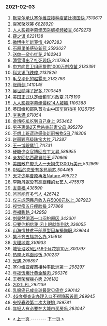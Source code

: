 ### 2021-02-03 
1. [ 默克尔承认塞尔维亚接种疫苗比德国快 ](https://s.weibo.com/weibo?q=%E9%BB%98%E5%85%8B%E5%B0%94%E6%89%BF%E8%AE%A4%E5%A1%9E%E5%B0%94%E7%BB%B4%E4%BA%9A%E6%8E%A5%E7%A7%8D%E7%96%AB%E8%8B%97%E6%AF%94%E5%BE%B7%E5%9B%BD%E5%BF%AB&Refer=top) *7510617*
1. [ 百家聚欢笑 ](https://s.weibo.com/weibo?q=%23%E7%99%BE%E5%AE%B6%E8%81%9A%E6%AC%A2%E7%AC%91%23&topic_ad=1&Refer=top) *6828920*
1. [ 人人影视字幕组因盗版视频被查 ](https://s.weibo.com/weibo?q=%E4%BA%BA%E4%BA%BA%E5%BD%B1%E8%A7%86%E5%AD%97%E5%B9%95%E7%BB%84%E5%9B%A0%E7%9B%97%E7%89%88%E8%A7%86%E9%A2%91%E8%A2%AB%E6%9F%A5&Refer=top) *6679278*
1. [ 薛之谦 ](https://s.weibo.com/weibo?q=%E8%96%9B%E4%B9%8B%E8%B0%A6&Refer=top) *6221138*
1. [ 微博牛年新表情 ](https://s.weibo.com/weibo?q=%23%E5%BE%AE%E5%8D%9A%E7%89%9B%E5%B9%B4%E6%96%B0%E8%A1%A8%E6%83%85%23&Refer=top) *4907383*
1. [ 石原里美感染新冠 ](https://s.weibo.com/weibo?q=%23%E7%9F%B3%E5%8E%9F%E9%87%8C%E7%BE%8E%E6%84%9F%E6%9F%93%E6%96%B0%E5%86%A0%23&Refer=top) *3593627*
1. [ 送你一朵小红花 ](https://s.weibo.com/weibo?q=%E9%80%81%E4%BD%A0%E4%B8%80%E6%9C%B5%E5%B0%8F%E7%BA%A2%E8%8A%B1&Refer=top) *2162943*
1. [ 滑雪滑出了社死现场 ](https://s.weibo.com/weibo?q=%23%E6%BB%91%E9%9B%AA%E6%BB%91%E5%87%BA%E4%BA%86%E7%A4%BE%E6%AD%BB%E7%8E%B0%E5%9C%BA%23&Refer=top) *2137864*
1. [ 中方向世卫组织提供1000万剂疫苗 ](https://s.weibo.com/weibo?q=%23%E4%B8%AD%E6%96%B9%E5%90%91%E4%B8%96%E5%8D%AB%E7%BB%84%E7%BB%87%E6%8F%90%E4%BE%9B1000%E4%B8%87%E5%89%82%E7%96%AB%E8%8B%97%23&Refer=top) *2133391*
1. [ 科大讯飞跌停 ](https://s.weibo.com/weibo?q=%E7%A7%91%E5%A4%A7%E8%AE%AF%E9%A3%9E%E8%B7%8C%E5%81%9C&Refer=top) *2132826*
1. [ 毛戈平化的赵露思 ](https://s.weibo.com/weibo?q=%23%E6%AF%9B%E6%88%88%E5%B9%B3%E5%8C%96%E7%9A%84%E8%B5%B5%E9%9C%B2%E6%80%9D%23&Refer=top) *2132793*
1. [ 张雨剑 ](https://s.weibo.com/weibo?q=%E5%BC%A0%E9%9B%A8%E5%89%91&Refer=top) *1410145*
1. [ 吴世勋胖了好多 ](https://s.weibo.com/weibo?q=%E5%90%B4%E4%B8%96%E5%8B%8B%E8%83%96%E4%BA%86%E5%A5%BD%E5%A4%9A&Refer=top) *1200549*
1. [ 美国正式认定缅甸军方政变 ](https://s.weibo.com/weibo?q=%23%E7%BE%8E%E5%9B%BD%E6%AD%A3%E5%BC%8F%E8%AE%A4%E5%AE%9A%E7%BC%85%E7%94%B8%E5%86%9B%E6%96%B9%E6%94%BF%E5%8F%98%23&Refer=top) *1176190*
1. [ 人人影视字幕组侵权14人被抓 ](https://s.weibo.com/weibo?q=%23%E4%BA%BA%E4%BA%BA%E5%BD%B1%E8%A7%86%E5%AD%97%E5%B9%95%E7%BB%84%E4%BE%B5%E6%9D%8314%E4%BA%BA%E8%A2%AB%E6%8A%93%23&Refer=top) *1106388*
1. [ 英国维和部队首次由中国军官指挥 ](https://s.weibo.com/weibo?q=%23%E8%8B%B1%E5%9B%BD%E7%BB%B4%E5%92%8C%E9%83%A8%E9%98%9F%E9%A6%96%E6%AC%A1%E7%94%B1%E4%B8%AD%E5%9B%BD%E5%86%9B%E5%AE%98%E6%8C%87%E6%8C%A5%23&Refer=top) *1026795*
1. [ 李秀满 ](https://s.weibo.com/weibo?q=%E6%9D%8E%E7%A7%80%E6%BB%A1&Refer=top) *971054*
1. [ 金靖吃瓜吃到自己身上 ](https://s.weibo.com/weibo?q=%E9%87%91%E9%9D%96%E5%90%83%E7%93%9C%E5%90%83%E5%88%B0%E8%87%AA%E5%B7%B1%E8%BA%AB%E4%B8%8A&Refer=top) *953462*
1. [ 男子离婚2天后杀害前妻父母 ](https://s.weibo.com/weibo?q=%23%E7%94%B7%E5%AD%90%E7%A6%BB%E5%A9%9A2%E5%A4%A9%E5%90%8E%E6%9D%80%E5%AE%B3%E5%89%8D%E5%A6%BB%E7%88%B6%E6%AF%8D%23&Refer=top) *895279*
1. [ 不想上班谎称感染新冠被拘5日 ](https://s.weibo.com/weibo?q=%23%E4%B8%8D%E6%83%B3%E4%B8%8A%E7%8F%AD%E8%B0%8E%E7%A7%B0%E6%84%9F%E6%9F%93%E6%96%B0%E5%86%A0%E8%A2%AB%E6%8B%985%E6%97%A5%23&Refer=top) *718306*
1. [ 赵丽颖高级珠宝大片 ](https://s.weibo.com/weibo?q=%23%E8%B5%B5%E4%B8%BD%E9%A2%96%E9%AB%98%E7%BA%A7%E7%8F%A0%E5%AE%9D%E5%A4%A7%E7%89%87%23&Refer=top) *712387*
1. [ 王一博眼尾钉 ](https://s.weibo.com/weibo?q=%23%E7%8E%8B%E4%B8%80%E5%8D%9A%E7%9C%BC%E5%B0%BE%E9%92%89%23&Refer=top) *711731*
1. [ 硬糖少女官博回应丁太昇 ](https://s.weibo.com/weibo?q=%23%E7%A1%AC%E7%B3%96%E5%B0%91%E5%A5%B3%E5%AE%98%E5%8D%9A%E5%9B%9E%E5%BA%94%E4%B8%81%E5%A4%AA%E6%98%87%23&Refer=top) *588955*
1. [ 亲友回忆西藏冒险王 ](https://s.weibo.com/weibo?q=%E4%BA%B2%E5%8F%8B%E5%9B%9E%E5%BF%86%E8%A5%BF%E8%97%8F%E5%86%92%E9%99%A9%E7%8E%8B&Refer=top) *570866*
1. [ 美国散户带头人一天损失1300万美元 ](https://s.weibo.com/weibo?q=%E7%BE%8E%E5%9B%BD%E6%95%A3%E6%88%B7%E5%B8%A6%E5%A4%B4%E4%BA%BA%E4%B8%80%E5%A4%A9%E6%8D%9F%E5%A4%B11300%E4%B8%87%E7%BE%8E%E5%85%83&Refer=top) *532869*
1. [ 05后的恋爱有多玛丽苏 ](https://s.weibo.com/weibo?q=%2305%E5%90%8E%E7%9A%84%E6%81%8B%E7%88%B1%E6%9C%89%E5%A4%9A%E7%8E%9B%E4%B8%BD%E8%8B%8F%23&Refer=top) *504465*
1. [ 天才少年曹原再发Nature ](https://s.weibo.com/weibo?q=%23%E5%A4%A9%E6%89%8D%E5%B0%91%E5%B9%B4%E6%9B%B9%E5%8E%9F%E5%86%8D%E5%8F%91Nature%23&Refer=top) *495222*
1. [ 李斯丹妮没有高跟鞋的女艺人 ](https://s.weibo.com/weibo?q=%23%E6%9D%8E%E6%96%AF%E4%B8%B9%E5%A6%AE%E6%B2%A1%E6%9C%89%E9%AB%98%E8%B7%9F%E9%9E%8B%E7%9A%84%E5%A5%B3%E8%89%BA%E4%BA%BA%23&Refer=top) *475576*
1. [ 友善福 ](https://s.weibo.com/weibo?q=%23%E5%8F%8B%E5%96%84%E7%A6%8F%23&Refer=top) *438590*
1. [ 爸爸能有多气人 ](https://s.weibo.com/weibo?q=%23%E7%88%B8%E7%88%B8%E8%83%BD%E6%9C%89%E5%A4%9A%E6%B0%94%E4%BA%BA%23&Refer=top) *426742*
1. [ 仅三成网民月收入在5000元以上 ](https://s.weibo.com/weibo?q=%23%E4%BB%85%E4%B8%89%E6%88%90%E7%BD%91%E6%B0%91%E6%9C%88%E6%94%B6%E5%85%A5%E5%9C%A85000%E5%85%83%E4%BB%A5%E4%B8%8A%23&Refer=top) *387923*
1. [ 视觉瘦五斤瘦脸操 ](https://s.weibo.com/weibo?q=%23%E8%A7%86%E8%A7%89%E7%98%A6%E4%BA%94%E6%96%A4%E7%98%A6%E8%84%B8%E6%93%8D%23&Refer=top) *377866*
1. [ 卷福跑路 ](https://s.weibo.com/weibo?q=%23%E5%8D%B7%E7%A6%8F%E8%B7%91%E8%B7%AF%23&Refer=top) *342958*
1. [ 刘昊然喝酒一口闷的原因 ](https://s.weibo.com/weibo?q=%23%E5%88%98%E6%98%8A%E7%84%B6%E5%96%9D%E9%85%92%E4%B8%80%E5%8F%A3%E9%97%B7%E7%9A%84%E5%8E%9F%E5%9B%A0%23&Refer=top) *342301*
1. [ 只要你相信我 闭上眼就能到达 ](https://s.weibo.com/weibo?q=%E5%8F%AA%E8%A6%81%E4%BD%A0%E7%9B%B8%E4%BF%A1%E6%88%91%20%E9%97%AD%E4%B8%8A%E7%9C%BC%E5%B0%B1%E8%83%BD%E5%88%B0%E8%BE%BE&Refer=top) *336055*
1. [ 山海情扶贫干部原型因车祸殉职 ](https://s.weibo.com/weibo?q=%E5%B1%B1%E6%B5%B7%E6%83%85%E6%89%B6%E8%B4%AB%E5%B9%B2%E9%83%A8%E5%8E%9F%E5%9E%8B%E5%9B%A0%E8%BD%A6%E7%A5%B8%E6%AE%89%E8%81%8C&Refer=top) *329644*
1. [ 集不齐五福怎么办 ](https://s.weibo.com/weibo?q=%23%E9%9B%86%E4%B8%8D%E9%BD%90%E4%BA%94%E7%A6%8F%E6%80%8E%E4%B9%88%E5%8A%9E%23&Refer=top) *315818*
1. [ 大理地震 ](https://s.weibo.com/weibo?q=%23%E5%A4%A7%E7%90%86%E5%9C%B0%E9%9C%87%23&Refer=top) *310933*
1. [ 城管没收5匹马8个月花销10万 ](https://s.weibo.com/weibo?q=%23%E5%9F%8E%E7%AE%A1%E6%B2%A1%E6%94%B65%E5%8C%B9%E9%A9%AC8%E4%B8%AA%E6%9C%88%E8%8A%B1%E9%94%8010%E4%B8%87%23&Refer=top) *300797*
1. [ 热辣火鸡面炒饭 ](https://s.weibo.com/weibo?q=%23%E7%83%AD%E8%BE%A3%E7%81%AB%E9%B8%A1%E9%9D%A2%E7%82%92%E9%A5%AD%23&Refer=top) *300237*
1. [ 光遇 ](https://s.weibo.com/weibo?q=%E5%85%89%E9%81%87&Refer=top) *298897*
1. [ 塞尔维亚疫苗接种率欧洲第一 ](https://s.weibo.com/weibo?q=%23%E5%A1%9E%E5%B0%94%E7%BB%B4%E4%BA%9A%E7%96%AB%E8%8B%97%E6%8E%A5%E7%A7%8D%E7%8E%87%E6%AC%A7%E6%B4%B2%E7%AC%AC%E4%B8%80%23&Refer=top) *298297*
1. [ 年夜饭爆汁黄金酿肉 ](https://s.weibo.com/weibo?q=%23%E5%B9%B4%E5%A4%9C%E9%A5%AD%E7%88%86%E6%B1%81%E9%BB%84%E9%87%91%E9%85%BF%E8%82%89%23&Refer=top) *296376*
1. [ 王者荣耀摇心愿 ](https://s.weibo.com/weibo?q=%E7%8E%8B%E8%80%85%E8%8D%A3%E8%80%80%E6%91%87%E5%BF%83%E6%84%BF&Refer=top) *296182*
1. [ 2021LPL ](https://s.weibo.com/weibo?q=%232021LPL%23&Refer=top) *292139*
1. [ 乳腺癌已成全球最常见癌症 ](https://s.weibo.com/weibo?q=%23%E4%B9%B3%E8%85%BA%E7%99%8C%E5%B7%B2%E6%88%90%E5%85%A8%E7%90%83%E6%9C%80%E5%B8%B8%E8%A7%81%E7%99%8C%E7%97%87%23&Refer=top) *290142*
1. [ 4G套餐查询办理入口不得隐蔽设置 ](https://s.weibo.com/weibo?q=%234G%E5%A5%97%E9%A4%90%E6%9F%A5%E8%AF%A2%E5%8A%9E%E7%90%86%E5%85%A5%E5%8F%A3%E4%B8%8D%E5%BE%97%E9%9A%90%E8%94%BD%E8%AE%BE%E7%BD%AE%23&Refer=top) *289945*
1. [ 央视春晚第二次大联排 ](https://s.weibo.com/weibo?q=%23%E5%A4%AE%E8%A7%86%E6%98%A5%E6%99%9A%E7%AC%AC%E4%BA%8C%E6%AC%A1%E5%A4%A7%E8%81%94%E6%8E%92%23&Refer=top) *289781*
1. [ 年轻人有必要在大城市买房吗 ](https://s.weibo.com/weibo?q=%23%E5%B9%B4%E8%BD%BB%E4%BA%BA%E6%9C%89%E5%BF%85%E8%A6%81%E5%9C%A8%E5%A4%A7%E5%9F%8E%E5%B8%82%E4%B9%B0%E6%88%BF%E5%90%97%23&Refer=top) *283047* 

- [ < 上一页 ](https://github.com/able8/weibo-hot-record/blob/master/2021-02-02.md) -------- [ 下一页 > ](https://github.com/able8/weibo-hot-record/blob/master/2021-02-04.md)